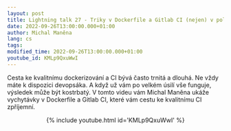 ```yaml
---
layout: post
title: Lightning talk 27 - Triky v Dockerfile a Gitlab CI (nejen) v polyrepu
date: 2022-09-26T13:00:00.000+01:00
author: Michal Maněna
lang: cs
tags:
modified_time: 2022-09-26T13:00:00.000+01:00
youtube_id: KMLp9QxuWwI
---
```

Cesta ke kvalitnímu dockerizování a CI bývá často trnitá a dlouhá. Ne vždy máte k dispozici devopsáka. A když už vám po velkém úsilí vše funguje, výsledek může být kostrbatý. V tomto videu vám Michal Maněna ukáže vychytávky v Dockerfile a Gitlab CI, které vám cestu ke kvalitnímu CI zpříjemní.

<center>
{% include youtube.html id='KMLp9QxuWwI' %}
</center>


